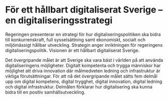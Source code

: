 # För ett hållbart digitaliserat Sverige –en digitaliseringsstrategi

Regeringen presenterar en strategi för hur digitaliseringspolitiken ska bidra till konkurrenskraft, full sysselsättning samt ekonomiskt, socialt och miljömässigt hållbar utveckling. Strategin anger inriktningen för regeringens digitaliseringspolitik. Visionen är ett hållbart digitaliserat Sverige.


Det övergripande målet är att Sverige ska vara bäst i världen på att använda digitaliseringens möjligheter. Digitalt kompetenta och trygga människor har möjlighet att driva innovation där målmedveten ledning och infrastruktur är viktiga förutsättningar. För att nå det övergripande målet sätts fem delmål upp om digital kompetens, digital trygghet, digital innovation, digital ledning och digital infrastruktur. Delmålen förklarar hur digitalisering ska kunna bidra till en positiv samhällsutveckling.
